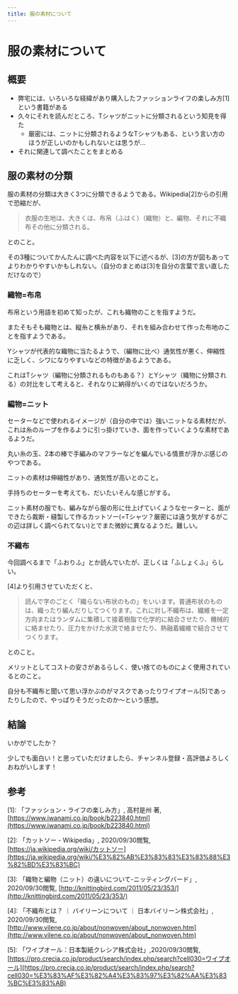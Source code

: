 ```yaml
---
title: 服の素材について
---
```

# 服の素材について
## 概要

- 弊宅には、いろいろな経緯があり購入したファッションライフの楽しみ方[1] という書籍がある
- 久々にそれを読んだところ、Tシャツがニットに分類されるという知見を得た
    - 厳密には、ニットに分類されるようなTシャツもある、という言い方のほうが正しいのかもしれないとは思うが...
- それに関連して調べたことをまとめる

## 服の素材の分類

服の素材の分類は大きく3つに分類できるようである。Wikipedia[2]からの引用で恐縮だが、

> 衣服の生地は、大きくは、布帛（ふはく）（織物）と、編物、それに不織布その他に分類される。

とのこと。

その3種についてかんたんに調べた内容を以下に述べるが、[3]の方が図もあってよりわかりやすいかもしれない。（自分のまとめは[3]を自分の言葉で言い直しただけなので）

### 織物=布帛

布帛という用語を初めて知ったが、これも織物のことを指すようだ。

またそもそも織物とは、縦糸と横糸があり、それを組み合わせて作った布地のことを指すようである。

Yシャツが代表的な織物に当たるようで、（編物に比べ）通気性が悪く、伸縮性に乏しく、シワになりやすいなどの特徴があるようである。

これはTシャツ（編物に分類されるものもある？）とYシャツ（織物に分類される）の対比をして考えると、それなりに納得がいくのではないだろうか。

### 編物=ニット

セーターなどで使われるイメージが（自分の中では）強いニットなる素材だが、これは糸のループを作るように引っ掛けていき、面を作っていくような素材であるようだ。

丸い糸の玉、2本の棒で手編みのマフラーなどを編んでいる情景が浮かぶ感じのやつである。

ニットの素材は伸縮性があり、通気性が高いとのこと。

手持ちのセーターを考えても、だいたいそんな感じがする。

ニット素材の服でも、編みながら服の形に仕上げていくようなセーターと、面ができたら裁断・縫製して作るカットソー(=Tシャツ？厳密には違う気がするがこの辺は詳しく調べられてない)とでまた微妙に異なるようだ。難しい。

### 不織布

今回調べるまで「ふおりふ」とか読んでいたが、正しくは「ふしょくふ」らしい。

[4]より引用させていただくと、

> 読んで字のごとく「織らない布状のもの」をいいます。普通布状のものは、織ったり編んだりしてつくります。これに対し不織布は、繊維を一定方向またはランダムに集積して接着樹脂で化学的に結合させたり、機械的に絡ませたり、圧力をかけた水流で絡ませたり、熱融着繊維で結合させてつくります。

とのこと。

メリットとしてコストの安さがあるらしく、使い捨てのものによく使用されているとのこと。

自分も不織布と聞いて思い浮かぶのがマスクであったりワイプオール[5]であったりしたので、やっぱりそうだったのか〜という感想。

## 結論

いかがでしたか？

少しでも面白い！と思っていただけましたら、チャンネル登録・高評価よろしくおねがいします！

## 参考

[1]: 「ファッション・ライフの楽しみ方」, 高村是州 著, [https://www.iwanami.co.jp/book/b223840.html](https://www.iwanami.co.jp/book/b223840.html)

[2]: 「カットソー - Wikipedia」, 2020/09/30閲覧, [https://ja.wikipedia.org/wiki/カットソー](https://ja.wikipedia.org/wiki/%E3%82%AB%E3%83%83%E3%83%88%E3%82%BD%E3%83%BC)

[3]: 「織物と編物（ニット）の違いについて-ニッティングバード」, 2020/09/30閲覧, [http://knittingbird.com/2011/05/23/353/](http://knittingbird.com/2011/05/23/353/)

[4]: 「不織布とは？ ｜ バイリーンについて ｜ 日本バイリーン株式会社」, 2020/09/30閲覧, [http://www.vilene.co.jp/about/nonwoven/about_nonwoven.htm](http://www.vilene.co.jp/about/nonwoven/about_nonwoven.htm)

[5]: 「ワイプオール：日本製紙クレシア株式会社」,2020/09/30閲覧, [https://pro.crecia.co.jp/product/search/index.php/search?cell030=ワイプオール](https://pro.crecia.co.jp/product/search/index.php/search?cell030=%E3%83%AF%E3%82%A4%E3%83%97%E3%82%AA%E3%83%BC%E3%83%AB)
